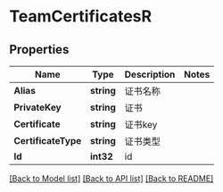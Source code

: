 # TeamCertificatesR

## Properties

Name | Type | Description | Notes
------------ | ------------- | ------------- | -------------
**Alias** | **string** | 证书名称 | 
**PrivateKey** | **string** | 证书 | 
**Certificate** | **string** | 证书key | 
**CertificateType** | **string** | 证书类型 | 
**Id** | **int32** | id | 

[[Back to Model list]](../README.md#documentation-for-models) [[Back to API list]](../README.md#documentation-for-api-endpoints) [[Back to README]](../README.md)


